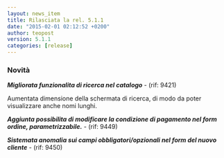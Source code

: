 ```yaml
---
layout: news_item
title: Rilasciata la rel. 5.1.1
date: "2015-02-01 02:12:52 +0200"
author: teopost
version: 5.1.1
categories: [release]
---
```


### Novità

**_Migliorata funzionalita di ricerca nel catalogo_** - (rif: 9421)

Aumentata dimensione della schermata di ricerca, di modo da poter visualizzare anche nomi lunghi.

**_Aggiunta possibilita di modificare la condizione di pagamento nel form ordine, parametrizzabile._** - (rif: 9449)


**_Sistemata anomalia sui campi obbligatori/opzionali nel form del nuovo cliente_** - (rif: 9450)


[history]: /docs/history/#v5-1-1
[Upgrading]: /docs/upgrading/
